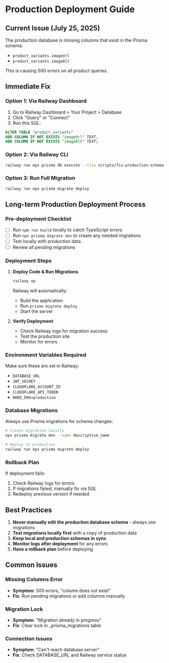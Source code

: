 # Production Deployment Guide

## Current Issue (July 25, 2025)

The production database is missing columns that exist in the Prisma schema:
- `product_variants.imageUrl`
- `product_variants.imageAlt`

This is causing 500 errors on all product queries.

## Immediate Fix

### Option 1: Via Railway Dashboard
1. Go to Railway Dashboard > Your Project > Database
2. Click "Query" or "Connect"
3. Run this SQL:
```sql
ALTER TABLE "product_variants" 
ADD COLUMN IF NOT EXISTS "imageUrl" TEXT,
ADD COLUMN IF NOT EXISTS "imageAlt" TEXT;
```

### Option 2: Via Railway CLI
```bash
railway run npx prisma db execute --file scripts/fix-production-schema.sql
```

### Option 3: Run Full Migration
```bash
railway run npx prisma migrate deploy
```

## Long-term Production Deployment Process

### Pre-deployment Checklist
- [ ] Run `npm run build` locally to catch TypeScript errors
- [ ] Run `npx prisma migrate dev` to create any needed migrations
- [ ] Test locally with production data
- [ ] Review all pending migrations

### Deployment Steps

1. **Deploy Code & Run Migrations**
   ```bash
   railway up
   ```
   Railway will automatically:
   - Build the application
   - Run `prisma migrate deploy`
   - Start the server

2. **Verify Deployment**
   - Check Railway logs for migration success
   - Test the production site
   - Monitor for errors

### Environment Variables Required

Make sure these are set in Railway:
- `DATABASE_URL`
- `JWT_SECRET`
- `CLOUDFLARE_ACCOUNT_ID`
- `CLOUDFLARE_API_TOKEN`
- `NODE_ENV=production`

### Database Migrations

Always use Prisma migrations for schema changes:
```bash
# Create migration locally
npx prisma migrate dev --name descriptive_name

# Deploy to production
railway run npx prisma migrate deploy
```

### Rollback Plan

If deployment fails:
1. Check Railway logs for errors
2. If migrations failed, manually fix via SQL
3. Redeploy previous version if needed

## Best Practices

1. **Never manually edit the production database schema** - always use migrations
2. **Test migrations locally first** with a copy of production data
3. **Keep local and production schemas in sync**
4. **Monitor logs after deployment** for any errors
5. **Have a rollback plan** before deploying

## Common Issues

### Missing Columns Error
- **Symptom**: 500 errors, "column does not exist"
- **Fix**: Run pending migrations or add columns manually

### Migration Lock
- **Symptom**: "Migration already in progress"
- **Fix**: Clear lock in _prisma_migrations table

### Connection Issues
- **Symptom**: "Can't reach database server"
- **Fix**: Check DATABASE_URL and Railway service status